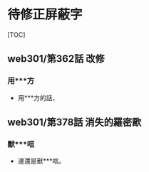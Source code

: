 # 待修正屏蔽字

[TOC]

## web301/第362話 改修

### 用***方

- 用***方的話，


## web301/第378話 消失的羅密歐

### 獸***唁

- 邊還是獸***唁。
